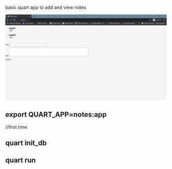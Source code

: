 basic quart app to add and view notes

![alt text](https://github.com/amansrivstv/quart-demo-app/blob/main/demo.png?raw=true)

## export QUART_APP=notes:app

//first time
## quart init_db

## quart run
